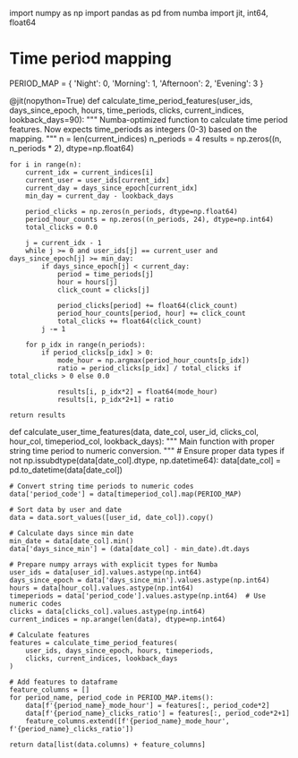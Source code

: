 import numpy as np
import pandas as pd
from numba import jit, int64, float64

# Time period mapping
PERIOD_MAP = {
    'Night': 0,
    'Morning': 1,
    'Afternoon': 2,
    'Evening': 3
}

@jit(nopython=True)
def calculate_time_period_features(user_ids, days_since_epoch, hours, time_periods, clicks, current_indices, lookback_days=90):
    """
    Numba-optimized function to calculate time period features.
    Now expects time_periods as integers (0-3) based on the mapping.
    """
    n = len(current_indices)
    n_periods = 4
    results = np.zeros((n, n_periods * 2), dtype=np.float64)
    
    for i in range(n):
        current_idx = current_indices[i]
        current_user = user_ids[current_idx]
        current_day = days_since_epoch[current_idx]
        min_day = current_day - lookback_days
        
        period_clicks = np.zeros(n_periods, dtype=np.float64)
        period_hour_counts = np.zeros((n_periods, 24), dtype=np.int64)
        total_clicks = 0.0
        
        j = current_idx - 1
        while j >= 0 and user_ids[j] == current_user and days_since_epoch[j] >= min_day:
            if days_since_epoch[j] < current_day:
                period = time_periods[j]
                hour = hours[j]
                click_count = clicks[j]
                
                period_clicks[period] += float64(click_count)
                period_hour_counts[period, hour] += click_count
                total_clicks += float64(click_count)
            j -= 1
        
        for p_idx in range(n_periods):
            if period_clicks[p_idx] > 0:
                mode_hour = np.argmax(period_hour_counts[p_idx])
                ratio = period_clicks[p_idx] / total_clicks if total_clicks > 0 else 0.0
                
                results[i, p_idx*2] = float64(mode_hour)
                results[i, p_idx*2+1] = ratio
                
    return results

def calculate_user_time_features(data, date_col, user_id, clicks_col, hour_col, timeperiod_col, lookback_days):
    """
    Main function with proper string time period to numeric conversion.
    """
    # Ensure proper data types
    if not np.issubdtype(data[date_col].dtype, np.datetime64):
        data[date_col] = pd.to_datetime(data[date_col])
    
    # Convert string time periods to numeric codes
    data['period_code'] = data[timeperiod_col].map(PERIOD_MAP)
    
    # Sort data by user and date
    data = data.sort_values([user_id, date_col]).copy()
    
    # Calculate days since min date
    min_date = data[date_col].min()
    data['days_since_min'] = (data[date_col] - min_date).dt.days
    
    # Prepare numpy arrays with explicit types for Numba
    user_ids = data[user_id].values.astype(np.int64)
    days_since_epoch = data['days_since_min'].values.astype(np.int64)
    hours = data[hour_col].values.astype(np.int64)
    timeperiods = data['period_code'].values.astype(np.int64)  # Use numeric codes
    clicks = data[clicks_col].values.astype(np.int64)
    current_indices = np.arange(len(data), dtype=np.int64)
    
    # Calculate features
    features = calculate_time_period_features(
        user_ids, days_since_epoch, hours, timeperiods, 
        clicks, current_indices, lookback_days
    )
    
    # Add features to dataframe
    feature_columns = []
    for period_name, period_code in PERIOD_MAP.items():
        data[f'{period_name}_mode_hour'] = features[:, period_code*2]
        data[f'{period_name}_clicks_ratio'] = features[:, period_code*2+1]
        feature_columns.extend([f'{period_name}_mode_hour', f'{period_name}_clicks_ratio'])
    
    return data[list(data.columns) + feature_columns]
